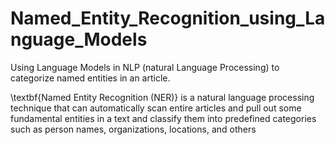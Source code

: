 # Named_Entity_Recognition_using_Language_Models
Using Language Models in NLP (natural Language Processing) to categorize named entities in an article.

\textbf{Named Entity Recognition (NER)} is a natural language processing technique that can automatically scan entire articles and pull out some fundamental entities in a text and classify them into predefined categories such as person names, organizations, locations, and others
